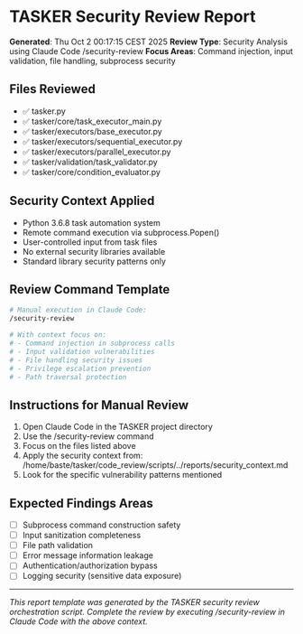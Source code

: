 # TASKER Security Review Report
**Generated**: Thu Oct  2 00:17:15 CEST 2025
**Review Type**: Security Analysis using Claude Code /security-review
**Focus Areas**: Command injection, input validation, file handling, subprocess security

## Files Reviewed
- ✅ tasker.py
- ✅ tasker/core/task_executor_main.py
- ✅ tasker/executors/base_executor.py
- ✅ tasker/executors/sequential_executor.py
- ✅ tasker/executors/parallel_executor.py
- ✅ tasker/validation/task_validator.py
- ✅ tasker/core/condition_evaluator.py

## Security Context Applied
- Python 3.6.8 task automation system
- Remote command execution via subprocess.Popen()
- User-controlled input from task files
- No external security libraries available
- Standard library security patterns only

## Review Command Template
```bash
# Manual execution in Claude Code:
/security-review

# With context focus on:
# - Command injection in subprocess calls
# - Input validation vulnerabilities
# - File handling security issues
# - Privilege escalation prevention
# - Path traversal protection
```

## Instructions for Manual Review
1. Open Claude Code in the TASKER project directory
2. Use the /security-review command
3. Focus on the files listed above
4. Apply the security context from: /home/baste/tasker/code_review/scripts/../reports/security_context.md
5. Look for the specific vulnerability patterns mentioned

## Expected Findings Areas
- [ ] Subprocess command construction safety
- [ ] Input sanitization completeness
- [ ] File path validation
- [ ] Error message information leakage
- [ ] Authentication/authorization bypass
- [ ] Logging security (sensitive data exposure)

---
*This report template was generated by the TASKER security review orchestration script.*
*Complete the review by executing /security-review in Claude Code with the above context.*
